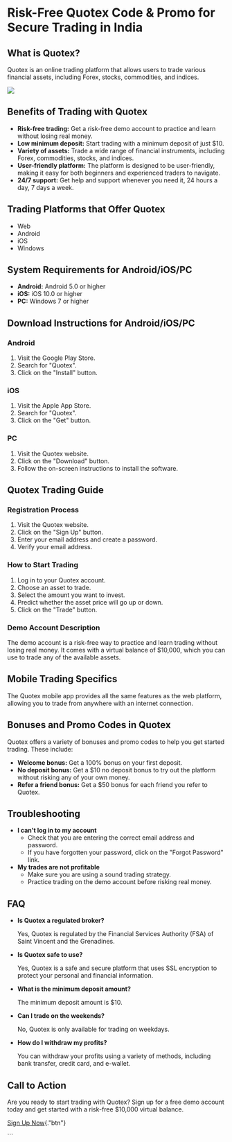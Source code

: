# Risk-Free Quotex Code & Promo for Secure Trading in India

## What is Quotex?

Quotex is an online trading platform that allows users to trade various
financial assets, including Forex, stocks, commodities, and indices.

[![](https://static.quotex.io/files/4_en/300_250.jpg)](https://traff.sbs/brokerqxlid)

## Benefits of Trading with Quotex

-   **Risk-free trading:** Get a risk-free demo account to practice and
    learn without losing real money.
-   **Low minimum deposit:** Start trading with a minimum deposit of
    just \$10.
-   **Variety of assets:** Trade a wide range of financial instruments,
    including Forex, commodities, stocks, and indices.
-   **User-friendly platform:** The platform is designed to be
    user-friendly, making it easy for both beginners and experienced
    traders to navigate.
-   **24/7 support:** Get help and support whenever you need it, 24
    hours a day, 7 days a week.

## Trading Platforms that Offer Quotex

-   Web
-   Android
-   iOS
-   Windows

## System Requirements for Android/iOS/PC

-   **Android:** Android 5.0 or higher
-   **iOS:** iOS 10.0 or higher
-   **PC:** Windows 7 or higher

## Download Instructions for Android/iOS/PC

### Android

1.  Visit the Google Play Store.
2.  Search for "Quotex".
3.  Click on the "Install" button.

### iOS

1.  Visit the Apple App Store.
2.  Search for "Quotex".
3.  Click on the "Get" button.

### PC

1.  Visit the Quotex website.
2.  Click on the "Download" button.
3.  Follow the on-screen instructions to install the software.

## Quotex Trading Guide

### Registration Process

1.  Visit the Quotex website.
2.  Click on the "Sign Up" button.
3.  Enter your email address and create a password.
4.  Verify your email address.

### How to Start Trading

1.  Log in to your Quotex account.
2.  Choose an asset to trade.
3.  Select the amount you want to invest.
4.  Predict whether the asset price will go up or down.
5.  Click on the "Trade" button.

### Demo Account Description

The demo account is a risk-free way to practice and learn trading
without losing real money. It comes with a virtual balance of \$10,000,
which you can use to trade any of the available assets.

## Mobile Trading Specifics

The Quotex mobile app provides all the same features as the web
platform, allowing you to trade from anywhere with an internet
connection.

## Bonuses and Promo Codes in Quotex

Quotex offers a variety of bonuses and promo codes to help you get
started trading. These include:

-   **Welcome bonus:** Get a 100% bonus on your first deposit.
-   **No deposit bonus:** Get a \$10 no deposit bonus to try out the
    platform without risking any of your own money.
-   **Refer a friend bonus:** Get a \$50 bonus for each friend you refer
    to Quotex.

## Troubleshooting

-   **I can\'t log in to my account**
    -   Check that you are entering the correct email address and
        password.
    -   If you have forgotten your password, click on the "Forgot
        Password" link.
-   **My trades are not profitable**
    -   Make sure you are using a sound trading strategy.
    -   Practice trading on the demo account before risking real money.

## FAQ

-   **Is Quotex a regulated broker?**

    Yes, Quotex is regulated by the Financial Services Authority (FSA)
    of Saint Vincent and the Grenadines.

-   **Is Quotex safe to use?**

    Yes, Quotex is a safe and secure platform that uses SSL encryption
    to protect your personal and financial information.

-   **What is the minimum deposit amount?**

    The minimum deposit amount is \$10.

-   **Can I trade on the weekends?**

    No, Quotex is only available for trading on weekdays.

-   **How do I withdraw my profits?**

    You can withdraw your profits using a variety of methods, including
    bank transfer, credit card, and e-wallet.

## Call to Action

Are you ready to start trading with Quotex? Sign up for a free demo
account today and get started with a risk-free \$10,000 virtual balance.

[Sign Up Now](\%22https://traff.sbs/brokerqxsignup\%22){."btn"}

\`\`\`


